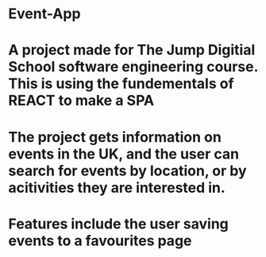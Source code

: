# Event-App
# A project made for The Jump Digitial School software engineering course. This is using the fundementals of REACT to make a SPA
# The project gets information on events in the UK, and the user can search for events by location, or by acitivities they are interested in.
#  Features include the user saving events to a favourites page
